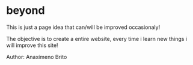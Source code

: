 # beyond

This is just a page idea that can/will be improved occasionaly!

The objective is to create a entire website, every time i learn new things i will improve this site!

Author: Anaxímeno Brito
